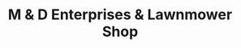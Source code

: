 ---
title: "M & D Enterprises & Lawnmower Shop"
url: /canton/m-und-d-enterprises-und-lawnmower-shop/
shop: Gartenmaschinen
---